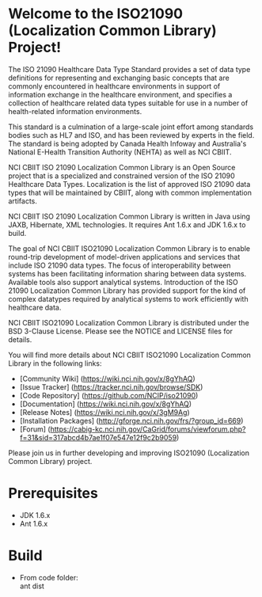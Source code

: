 Welcome to the ISO21090 (Localization Common Library) Project!
==============================================================

The ISO 21090 Healthcare Data Type Standard provides a set of data type definitions for representing and exchanging basic concepts that are commonly encountered in healthcare environments in support of information exchange in the healthcare environment, and specifies a collection of healthcare related data types suitable for use in a number of health-related information environments.

This standard is a culmination of a large-scale joint effort among standards bodies such as HL7 and ISO, and has been reviewed by experts in the field. The standard is being adopted by Canada Health Infoway and Australia's National E-Health Transition Authority (NEHTA) as well as NCI CBIIT.

NCI CBIIT ISO 21090 Localization Common Library is an Open Source project that is a specialized and constrained version of the ISO 21090 Healthcare Data Types. Localization is the list of approved ISO 21090 data types that will be maintained by CBIIT, along with common implementation artifacts.

NCI CBIIT ISO 21090 Localization Common Library is written in Java using JAXB, Hibernate, XML technologies. It requires Ant 1.6.x and JDK 1.6.x to build. 

The goal of NCI CBIIT ISO21090 Localization Common Library is to enable round-trip development of model-driven applications and services that include ISO 21090 data types. The focus of interoperability between systems has been facilitating information sharing between data systems. Available tools also support analytical systems. Introduction of the ISO 21090 Localization Common Library has provided support for the kind of complex datatypes required by analytical systems to work efficiently with healthcare data.

NCI CBIIT ISO21090 Localization Common Library is distributed under the BSD 3-Clause License.
Please see the NOTICE and LICENSE files for details.

You will find more details about NCI CBIIT ISO21090 Localization Common Library in the following links:

 * [Community Wiki] (https://wiki.nci.nih.gov/x/8gYhAQ)
 * [Issue Tracker] (https://tracker.nci.nih.gov/browse/SDK)
 * [Code Repository] (https://github.com/NCIP/iso21090)
 * [Documentation] (https://wiki.nci.nih.gov/x/8gYhAQ)
 * [Release Notes] (https://wiki.nci.nih.gov/x/3gM9Ag)
 * [Installation Packages] (http://gforge.nci.nih.gov/frs/?group_id=669)
 * [Forum] (https://cabig-kc.nci.nih.gov/CaGrid/forums/viewforum.php?f=31&sid=317abcd4b7ae1f07e547e12f9c2b9059)

Please join us in further developing and improving ISO21090 (Localization Common Library) project.

# Prerequisites
 * JDK 1.6.x
 * Ant 1.6.x
 
# Build
 * From code folder:  
 	ant dist
 	
